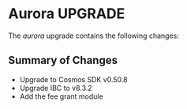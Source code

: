 # Aurora UPGRADE

The *aurora* upgrade contains the following changes:

## Summary of Changes

* Upgrade to Cosmos SDK v0.50.8
* Upgrade IBC to v8.3.2
* Add the fee grant module
